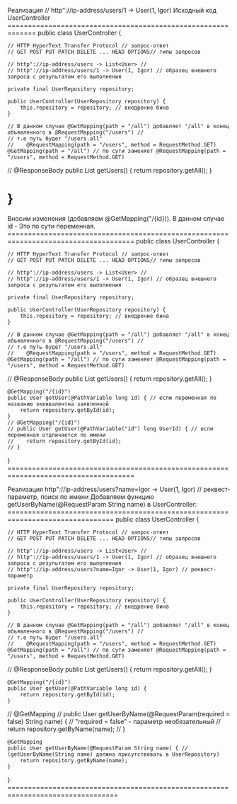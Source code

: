 Реализация // http"://ip-address/users/1 -> User(1, Igor)
Исходный код UserController =============================================================
public class UserController {

    // HTTP HyperText Transfer Protocol // запрос-ответ
    // GET POST PUT PATCH DELETE ... HEAD OPTIONS// типы запросов

    // http"://ip-address/users -> List<User> //
    // http"://ip-address/users/1 -> User(1, Igor) // образец внешнего запроса с результатом его выполнения

    private final UserRepository repository;

    public UserController(UserRepository repository) {
        this.repository = repository; // внедрение бина
    }

    // В данном случае @GetMapping(path = "/all") добавляет "/all" в конец объявленного в @RequestMapping("/users") //
    // т.е путь будет "/users.all"
    //    @RequestMapping(path = "/users", method = RequestMethod.GET)
    @GetMapping(path = "/all") // по сути заменяет @RequestMapping(path = "/users", method = RequestMethod.GET)
//    @ResponseBody
    public List<User> getUsers() {
        return repository.getAll();
    }

}
====================================================================================================
Вносим изменения (добавляем @GetMapping("/{id})). В данном случае id - Это по сути переменная.
                    =====================================================================================
public class UserController {

    // HTTP HyperText Transfer Protocol // запрос-ответ
    // GET POST PUT PATCH DELETE ... HEAD OPTIONS// типы запросов

    // http"://ip-address/users -> List<User> //
    // http"://ip-address/users/1 -> User(1, Igor) // образец внешнего запроса с результатом его выполнения

    private final UserRepository repository;

    public UserController(UserRepository repository) {
        this.repository = repository; // внедрение бина
    }

    // В данном случае @GetMapping(path = "/all") добавляет "/all" в конец объявленного в @RequestMapping("/users") //
    // т.е путь будет "/users.all"
    //    @RequestMapping(path = "/users", method = RequestMethod.GET)
    @GetMapping(path = "/all") // по сути заменяет @RequestMapping(path = "/users", method = RequestMethod.GET)
//    @ResponseBody
    public List<User> getUsers() {
        return repository.getAll();
    }

    @GetMapping("/{id}")
    public User getUser(@PathVariable long id) { // если переменная по названию эквивалентна заявленной
        return repository.getById(id);
    }
    // @GetMapping("/{id}")
    // public User getUser(@PathVariable("id") long UserId) { // если переменная отдличается по имени
    //    return repository.getById(id);
    // }
}
            =====================================================================================

Реализация  http"://ip-address/users?name=Igor -> User(1, Igor) // реквест-параметр, поиск по имени
Добавляем функцию getUserByName(@RequestParam String name) в UserController:
        ================================================================================
public class UserController {

    // HTTP HyperText Transfer Protocol // запрос-ответ
    // GET POST PUT PATCH DELETE ... HEAD OPTIONS// типы запросов

    // http"://ip-address/users -> List<User> //
    // http"://ip-address/users/1 -> User(1, Igor) // образец внешнего запроса с результатом его выполнения
    // http"://ip-address/users?name=Igor -> User(1, Igor) // реквест-параметр

    private final UserRepository repository;

    public UserController(UserRepository repository) {
        this.repository = repository; // внедрение бина
    }

    // В данном случае @GetMapping(path = "/all") добавляет "/all" в конец объявленного в @RequestMapping("/users") //
    // т.е путь будет "/users.all"
    //    @RequestMapping(path = "/users", method = RequestMethod.GET)
    @GetMapping(path = "/all") // по сути заменяет @RequestMapping(path = "/users", method = RequestMethod.GET)
//    @ResponseBody
public List<User> getUsers() {
return repository.getAll();
}

    @GetMapping("/{id}")
    public User getUser(@PathVariable long id) {
        return repository.getById(id);
    }

//    @GetMapping
//    public User getUserByName(@RequestParam(required = false) String name) { // "required = false" - параметр необязательный
//        return repository.getByName(name);
//    }

    @GetMapping
    public User getUserByName(@RequestParam String name) { // (getUserByName(String name) должна присутствовать в UserRepository) 
        return repository.getByName(name);
    }
}
            =================================================================================

